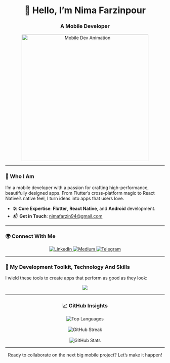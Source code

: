 <div align="center">
  <h1>👋 Hello, I’m Nima Farzinpour</h1>
  <h3>A Mobile Developer</h3>
  <img src="https://media.giphy.com/media/qgQUggAC3Pfv687qPC/giphy.gif" alt="Mobile Dev Animation" width="400"/>
</div>

---

### 🌟 Who I Am
I’m a mobile developer with a passion for crafting high-performance, beautifully designed apps. From Flutter’s cross-platform magic to React Native’s native feel, I turn ideas into apps that users love.

- 🛠️ **Core Expertise**: **Flutter**, **React Native**, and **Android** development.  
- 📬 **Get in Touch**: [nimafarzin94@gmail.com](mailto:nimafarzin94@gmail.com)  

---

### 🌍 Connect With Me
<div align="center">
  <a href="https://www.linkedin.com/in/nimafarzin-pr" target="_blank">
    <img src="https://img.shields.io/badge/LinkedIn-0A66C2?style=flat-square&logo=linkedin&logoColor=white" alt="LinkedIn"/>
  </a>
  <a href="https://nimafarzin-pr.medium.com/" target="_blank">
    <img src="https://img.shields.io/badge/Medium-000000?style=flat-square&logo=medium&logoColor=white" alt="Medium"/>
  </a>
  <a href="https://t.me/nimafarzin_pr" target="_blank">
    <img src="https://img.shields.io/badge/Telegram-0088cc?style=flat-square&logo=telegram&logoColor=white" alt="Telegram"/>
  </a>
</div>

---

### 🧰 My Development Toolkit, Technology And Skills
I wield these tools to create apps that perform as good as they look:

<div align="center">
  <img src="https://skillicons.dev/icons?i=flutter,dart,react,vite,redux,java,kotlin,androidstudio,gradle,apple,firebase,bitbucket,docker,typescript,javascript,materialui,html,css,figma,py,linkedin,mongodb,nodejs,supabase,git,github,postman,vscode" />
  <br/>
<!--   <img src="https://skillicons.dev/icons?i=git,github,postman,vscode" />
</div> -->

---

### 📈 GitHub Insights
<div align="center">
  <img src="https://github-readme-stats.vercel.app/api/top-langs?username=nimafarzin-pr&show_icons=true&locale=en&layout=compact&theme=dracula" alt="Top Languages" />
  <br/><br/>
  <img src="https://github-readme-streak-stats.herokuapp.com/?user=nimafarzin-pr&theme=dracula&hide_border=true" alt="GitHub Streak" />
  <br/><br/>
  <img src="https://github-readme-stats.vercel.app/api?username=nimafarzin-pr&show_icons=true&locale=en&count_private=true&theme=dracula" alt="GitHub Stats" />
</div>

---


Ready to collaborate on the next big mobile project? Let’s make it happen!
